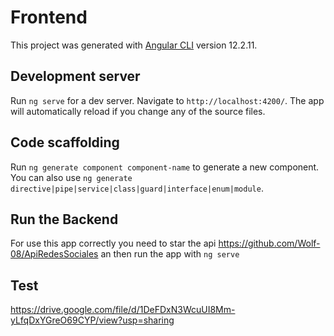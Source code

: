 # Frontend

This project was generated with [Angular CLI](https://github.com/angular/angular-cli) version 12.2.11.

## Development server

Run `ng serve` for a dev server. Navigate to `http://localhost:4200/`. The app will automatically reload if you change any of the source files.

## Code scaffolding

Run `ng generate component component-name` to generate a new component. You can also use `ng generate directive|pipe|service|class|guard|interface|enum|module`.

## Run the Backend

For use this app correctly you need to star the api https://github.com/Wolf-08/ApiRedesSociales an then run the app  with `ng serve`

## Test
https://drive.google.com/file/d/1DeFDxN3WcuUI8Mm-yLfqDxYGreO69CYP/view?usp=sharing 